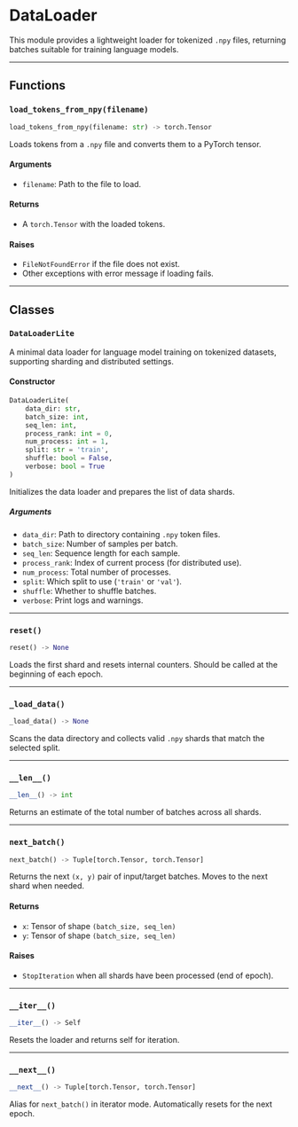 # DataLoader

This module provides a lightweight loader for tokenized `.npy` files, returning batches suitable for training language models.

---

## Functions

### `load_tokens_from_npy(filename)`

```python
load_tokens_from_npy(filename: str) -> torch.Tensor
```

Loads tokens from a `.npy` file and converts them to a PyTorch tensor.

#### Arguments

- `filename`: Path to the file to load.

#### Returns

- A `torch.Tensor` with the loaded tokens.

#### Raises

- `FileNotFoundError` if the file does not exist.
- Other exceptions with error message if loading fails.

---

## Classes

### `DataLoaderLite`

A minimal data loader for language model training on tokenized datasets, supporting sharding and distributed settings.

#### Constructor

```python
DataLoaderLite(
    data_dir: str,
    batch_size: int,
    seq_len: int,
    process_rank: int = 0,
    num_process: int = 1,
    split: str = 'train',
    shuffle: bool = False,
    verbose: bool = True
)
```

Initializes the data loader and prepares the list of data shards.

##### Arguments

- `data_dir`: Path to directory containing `.npy` token files.
- `batch_size`: Number of samples per batch.
- `seq_len`: Sequence length for each sample.
- `process_rank`: Index of current process (for distributed use).
- `num_process`: Total number of processes.
- `split`: Which split to use (`'train'` or `'val'`).
- `shuffle`: Whether to shuffle batches.
- `verbose`: Print logs and warnings.

---

### `reset()`

```python
reset() -> None
```

Loads the first shard and resets internal counters. Should be called at the beginning of each epoch.

---

### `_load_data()` 

```python
_load_data() -> None
```

Scans the data directory and collects valid `.npy` shards that match the selected split.

---

### `__len__()`

```python
__len__() -> int
```

Returns an estimate of the total number of batches across all shards.

---

### `next_batch()`

```python
next_batch() -> Tuple[torch.Tensor, torch.Tensor]
```

Returns the next `(x, y)` pair of input/target batches. Moves to the next shard when needed.

#### Returns

- `x`: Tensor of shape `(batch_size, seq_len)`
- `y`: Tensor of shape `(batch_size, seq_len)`

#### Raises

- `StopIteration` when all shards have been processed (end of epoch).

---

### `__iter__()`

```python
__iter__() -> Self
```

Resets the loader and returns self for iteration.

---

### `__next__()`

```python
__next__() -> Tuple[torch.Tensor, torch.Tensor]
```

Alias for `next_batch()` in iterator mode. Automatically resets for the next epoch.